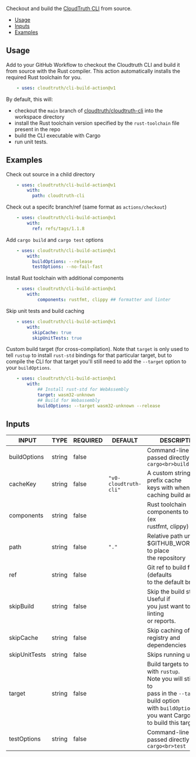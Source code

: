 Checkout and build the [CloudTruth CLI](cloudtruth/cloudtruth-cli) from source.

- [Usage](#usage)
- [Inputs](#inputs)
- [Examples](#examples)

## Usage

Add to your GitHub Workflow to checkout the Cloudtruth CLI and build it from source with the Rust compiler. This action automatically installs the required Rust toolchain for you.

```yaml
    - uses: cloudtruth/cli-build-action@v1
```

By default, this will:
* checkout the `main` branch of [cloudtruth/cloudtruth-cli](cloudtruth/cloudtruth-cli) into the workspace directory
* install the Rust toolchain version specified by the `rust-toolchain` file present in the repo
* build the CLI executable with Cargo
* run unit tests.


## Examples

Check out source in a child directory

```yaml
    - uses: cloudtruth/cli-build-action@v1
        with:
          path: cloudtruth-cli
```

Check out a specifc branch/ref (same format as `actions/checkout`)

```yaml
    - uses: cloudtruth/cli-build-action@v1
        with:
          ref: refs/tags/1.1.8
```

Add `cargo build` and `cargo test` options

```yaml
    - uses: cloudtruth/cli-build-action@v1
        with:
          buildOptions: --release
          testOptions: --no-fail-fast
```

Install Rust toolchain with additional components

```yaml
    - uses: cloudtruth/cli-build-action@v1
        with:
            components: rustfmt, clippy ## formatter and linter
```

Skip unit tests and build caching

```yaml
    - uses: cloudtruth/cli-build-action@v1
        with:
          skipCache: true
          skipUnitTests: true
```

Custom build target (for cross-compilation). Note that `target` is only used to 
tell `rustup` to install `rust-std` bindings for that particular target, but
to compile the CLI for that target you'll still need to add the `--target` option to
your `buildOptions`.

```yaml
    - uses: cloudtruth/cli-build-action@v1
        with:
            ## Install rust-std for WebAssembly
            target: wasm32-unknown
            ## Build for Webassembly
            buildOptions: --target wasm32-unknown --release
```

## Inputs

<!-- AUTO-DOC-INPUT:START - Do not remove or modify this section -->

|     INPUT     |  TYPE  | REQUIRED |        DEFAULT        |                                                                                    DESCRIPTION                                                                                     |
|---------------|--------|----------|-----------------------|------------------------------------------------------------------------------------------------------------------------------------------------------------------------------------|
| buildOptions  | string |  false   |                       |                                                              Command-line options passed directly to `cargo<br>build`                                                              |
|   cacheKey    | string |  false   | `"v0-cloudtruth-cli"` |                                                     A custom string to prefix cache<br>keys with when caching build artifacts                                                      |
|  components   | string |  false   |                       |                                                            Rust toolchain components to install (ex<br>rustfmt, clippy)                                                            |
|     path      | string |  false   |         `"."`         |                                                          Relative path under $GITHUB_WORKSPACE to place<br>the repository                                                          |
|      ref      | string |  false   |                       |                                                             Git ref to build from (defaults<br>to the default branch)                                                              |
|   skipBuild   | string |  false   |                       |                                                   Skip the build step. Useful if<br> you just want to run linting<br>or reports.                                                   |
|   skipCache   | string |  false   |                       |                                                                 Skip caching of Cargo registry and<br>dependencies                                                                 |
| skipUnitTests | string |  false   |                       |                                                                              Skips running unit tests                                                                              |
|    target     | string |  false   |                       | Build targets to install with `rustup`.<br> Note you will still need to<br> pass in the `--target` build option<br> with `buildOptions` if you want Cargo<br>to build this target) |
|  testOptions  | string |  false   |                       |                                                              Command-line options passed directly to `cargo<br>test`                                                               |

<!-- AUTO-DOC-INPUT:END -->
